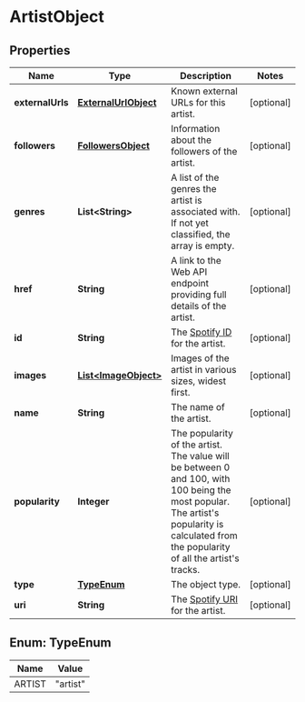 

# ArtistObject

## Properties

Name | Type | Description | Notes
------------ | ------------- | ------------- | -------------
**externalUrls** | [**ExternalUrlObject**](ExternalUrlObject.md) | Known external URLs for this artist.  |  [optional]
**followers** | [**FollowersObject**](FollowersObject.md) | Information about the followers of the artist.  |  [optional]
**genres** | **List&lt;String&gt;** | A list of the genres the artist is associated with. If not yet classified, the array is empty.  |  [optional]
**href** | **String** | A link to the Web API endpoint providing full details of the artist.  |  [optional]
**id** | **String** | The [Spotify ID](/documentation/web-api/#spotify-uris-and-ids) for the artist.  |  [optional]
**images** | [**List&lt;ImageObject&gt;**](ImageObject.md) | Images of the artist in various sizes, widest first.  |  [optional]
**name** | **String** | The name of the artist.  |  [optional]
**popularity** | **Integer** | The popularity of the artist. The value will be between 0 and 100, with 100 being the most popular. The artist&#39;s popularity is calculated from the popularity of all the artist&#39;s tracks.  |  [optional]
**type** | [**TypeEnum**](#TypeEnum) | The object type.  |  [optional]
**uri** | **String** | The [Spotify URI](/documentation/web-api/#spotify-uris-and-ids) for the artist.  |  [optional]



## Enum: TypeEnum

Name | Value
---- | -----
ARTIST | &quot;artist&quot;



